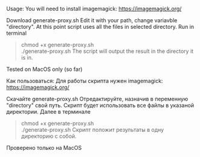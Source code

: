 Usage: 
You will need to install imagemagick: https://imagemagick.org/

Download generate-proxy.sh
Edit it with your path, change variavble "directory". At this point script uses all the files in selected directory. 
Run in terminal
> chmod +x generate-proxy.sh  
> ./generate-proxy.sh
The script will output the result in the directory it is in. 

Tested on MacOS only (so far) 

Как пользоваться: 
Для работы скрипта нужен imagemagick: https://imagemagick.org/

Скачайте generate-proxy.sh
Отредактируйте, назначив в переменную "directory" свой путь. Скрипт будет использовать все файлы в указаной директории. 
Далее в терминале
> chmod +x generate-proxy.sh  
> ./generate-proxy.sh
Скрипт положит результаты в одну директорию с собой. 

Проверено только на MacOS
